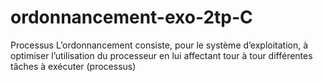 # ordonnancement-exo-2tp-C
Processus
L’ordonnancement consiste, pour le système d’exploitation, à optimiser l’utilisation du processeur en lui affectant tour à tour différentes tâches à exécuter (processus)
